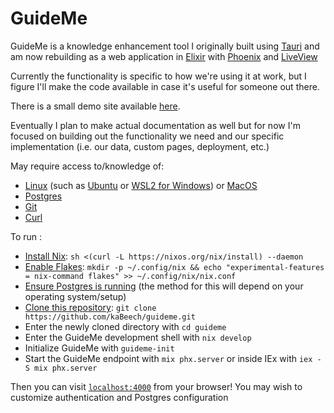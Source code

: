 # GuideMe

GuideMe is a knowledge enhancement tool I originally built using
[Tauri](https://tauri.app/) and am now rebuilding as a web application in
[Elixir](https://elixir-lang.org/) with
[Phoenix](https://phoenixframework.org/) and
[LiveView](https://github.com/phoenixframework/phoenix_live_view)

Currently the functionality is specific to how we're using it at work, but I
figure I'll make the code available in case it's useful for someone out there.

There is a small demo site available [here](https://guideme.gigalixirapp.com/).

Eventually I plan to make actual documentation as well but for now I'm
focused on building out the functionality we need and our specific
implementation (i.e. our data, custom pages, deployment, etc.)

May require access to/knowledge of: 

  * [Linux](https://linux.org/) (such as [Ubuntu](https://ubuntu.com/) or
    [WSL2 for Windows](https://learn.microsoft.com/en-us/windows/wsl/install))
    or [MacOS](https://www.apple.com/macos/)
  * [Postgres](https://postgresql.org/)
  * [Git](https://git-scm.com/)
  * [Curl](https://curl.se/)

To run :
  
  * [Install Nix](https://nixos.org/download/):
    `sh <(curl -L https://nixos.org/nix/install) --daemon`
  * [Enable Flakes](https://nixos.wiki/wiki/Flakes):
    `mkdir -p ~/.config/nix && echo "experimental-features = nix-command flakes" >> ~/.config/nix/nix.conf`
  * [Ensure Postgres is running](https://www.postgresql.org/docs/current/tutorial-start.html)
    (the method for this will depend on your operating system/setup)
  * [Clone this repository](https://docs.github.com/en/repositories/creating-and-managing-repositories/cloning-a-repository):
    `git clone https://github.com/kaBeech/guideme.git`
  * Enter the newly cloned directory with `cd guideme`
  * Enter the GuideMe development shell with `nix develop`
  * Initialize GuideMe with `guideme-init`
  * Start the GuideMe endpoint with `mix phx.server` or inside IEx with
    `iex -S mix phx.server`

Then you can visit [`localhost:4000`](http://localhost:4000) from your browser!
You may wish to customize authentication and Postgres configuration
